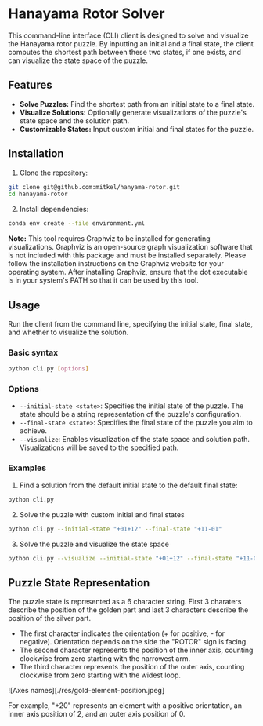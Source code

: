 # Hanayama Rotor Solver

This command-line interface (CLI) client is designed to solve and visualize the Hanayama rotor puzzle.
By inputting an initial and a final state, the client computes the shortest path between these two states, if one exists, and can visualize the state space of the puzzle.

## Features
- **Solve Puzzles:** Find the shortest path from an initial state to a final state.
- **Visualize Solutions:** Optionally generate visualizations of the puzzle's state space and the solution path.
- **Customizable States:** Input custom initial and final states for the puzzle.

## Installation
1. Clone the repository:
```bash
git clone git@github.com:mitkel/hanyama-rotor.git
cd hanayama-rotor
```
2. Install dependencies:
```bash
conda env create --file environment.yml
```

**Note:** This tool requires Graphviz to be installed for generating visualizations.
Graphviz is an open-source graph visualization software that is not included with this package and must be installed separately.
Please follow the installation instructions on the Graphviz website for your operating system.
After installing Graphviz, ensure that the dot executable is in your system's PATH so that it can be used by this tool.

## Usage
Run the client from the command line, specifying the initial state, final state, and whether to visualize the solution.

### Basic syntax
```bash
python cli.py [options]
```

### Options
- `--initial-state <state>`: Specifies the initial state of the puzzle. The state should be a string representation of the puzzle's configuration.
- `--final-state <state>`: Specifies the final state of the puzzle you aim to achieve.
- `--visualize`: Enables visualization of the state space and solution path. Visualizations will be saved to the specified path.

### Examples
1. Find a solution from the default initial state to the default final state:
```bash
python cli.py
```
2. Solve the puzzle with custom initial and final states
```bash
python cli.py --initial-state "+01+12" --final-state "+11-01"
```
3. Solve the puzzle and visualize the state space
```bash
python cli.py --visualize --initial-state "+01+12" --final-state "+11-01"
```

## Puzzle State Representation
The puzzle state is represented as a 6 character string.
First 3 charaters describe the position of the golden part and last 3 characters describe the position of the silver part.

- The first character indicates the orientation (+ for positive, - for negative). Orientation depends on the side the "ROTOR" sign is facing.
- The second character represents the position of the inner axis, counting clockwise from zero starting with the narrowest arm.
- The third character represents the position of the outer axis, counting clockwise from zero starting with the widest loop.

![Axes names][./res/gold-element-position.jpeg]

For example, "+20" represents an element with a positive orientation, an inner axis position of 2, and an outer axis position of 0.